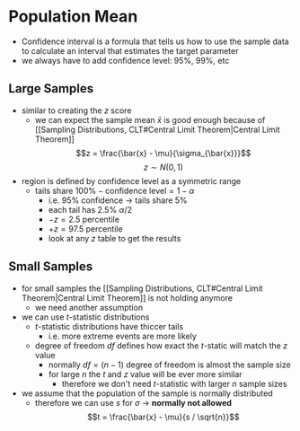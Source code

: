 # Population Mean
- Confidence interval is a formula that tells us how to use the sample data to calculate an interval that estimates the target parameter
- we always have to add confidence level: $95\%$, $99\%$, etc
## Large Samples
- similar to creating the $z$ score
	- we can expect the sample mean $\bar{x}$ is good enough because of [[Sampling Distributions, CLT#Central Limit Theorem|Central Limit Theorem]]
	 $$z = \frac{\bar{x} - \mu}{\sigma_{\bar{x}}}$$
	 $$z \sim N(0,1)$$
- region is defined by confidence level as a symmetric range
	- tails share $100\% - \text{confidence level} = 1-\alpha$
		- i.e. 95% confidence -> tails share 5%
		- each tail has 2.5% $\alpha / 2$
		- $-z = \text{2.5 percentile}$
		- $+z = \text{97.5 percentile}$
		- look at any $z$ table to get the results
## Small Samples
- for small samples the [[Sampling Distributions, CLT#Central Limit Theorem|Central Limit Theorem]] is not holding anymore
	- we need another assumption
- we can use $t$-statistic distributions
	- $t$-statistic distributions have thiccer tails
		- i.e. more extreme events are more likely
	- degree of freedom $df$ defines how exact the $t$-static will match the $z$ value
		- normally $df = (n - 1)$ degree of freedom is almost the sample size 
		- for large $n$ the $t$ and $z$ value will be ever more similar
			- therefore we don't need $t$-statistic with larger $n$ sample sizes
- we assume that the population of the sample is normally distributed
	- therefore we can use $s$ for $\sigma$ -> **normally not allowed**
	$$t = \frac{\bar{x} - \mu}{s / \sqrt{n}}$$